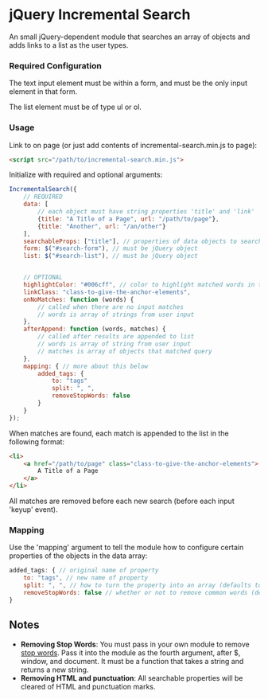 # jQuery Incremental Search

An small jQuery-dependent module that searches an array of objects and adds links to a list as the user types.

### Required Configuration

The text input element must be within a form, and must be the only input element in that form.

The list element must be of type ul or ol.

### Usage

Link to on page (or just add contents of incremental-search.min.js to page):

````html
<script src="/path/to/incremental-search.min.js">
````

Initialize with required and optional arguments:

````javascript
IncrementalSearch({
    // REQUIRED
    data: [
        // each object must have string properties 'title' and 'link'
        {title: "A Title of a Page", url: "/path/to/page"},
        {title: "Another", url: "/an/other"}
    ],
    searchableProps: ["title"], // properties of data objects to search
    form: $("#search-form"), // must be jQuery object
    list: $("#search-list"), // must be jQuery object


    // OPTIONAL
    highlightColor: "#006cff", // color to highlight matched words in title
    linkClass: "class-to-give-the-anchor-elements",
    onNoMatches: function (words) {
        // called when there are no input matches
        // words is array of strings from user input
    },
    afterAppend: function (words, matches) {
        // called after results are appended to list
        // words is array of string from user input
        // matches is array of objects that matched query
    },
    mapping: { // more about this below
        added_tags: {
            to: "tags"
            split: ", ",
            removeStopWords: false
        }
    }
});
````

When matches are found, each match is appended to the list in the following format:

````html
<li>
    <a href="/path/to/page" class="class-to-give-the-anchor-elements">
        A Title of a Page
    </a>
</li>
````

All matches are removed before each new search (before each input 'keyup' event).

### Mapping

Use the 'mapping' argument to tell the module how to configure certain properties of the objects in the data array:

````javascript
added_tags: { // original name of property
    to: "tags", // new name of property
    split: ", ", // how to turn the property into an array (defaults to any amount of whitespace)
    removeStopWords: false // whether or not to remove common words (defaults to true)
}
````

## Notes

* **Removing Stop Words**: You must pass in your own module to remove [stop words](https://en.wikipedia.org/wiki/Stop_words). Pass it into the module as the fourth argument, after $, window, and document. It must be a function that takes a string and returns a new string.
* **Removing HTML and punctuation**: All searchable properties will be cleared of HTML and punctuation marks.
